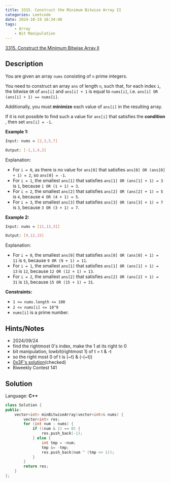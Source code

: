 ```yaml
---
title: 3315. Construct the Minimum Bitwise Array II
categories: Leetcode
date: 2024-10-19 16:34:48
tags:
    - Array
    - Bit Manipulation
---
```


[3315. Construct the Minimum Bitwise Array II](https://leetcode.com/problems/construct-the-minimum-bitwise-array-ii/description/)

## Description

You are given an array `nums` consisting of `n` prime integers.

You need to construct an array `ans` of length `n`, such that, for each index `i`, the bitwise `OR` of `ans[i]` and `ans[i] + 1` is equal to `nums[i]`, i.e. `ans[i] OR (ans[i] + 1) == nums[i]`.

Additionally, you must **minimize**  each value of `ans[i]` in the resulting array.

If it is not possible to find such a value for `ans[i]` that satisfies the **condition** , then set `ans[i] = -1`.

**Example 1:**

```bash
Input: nums = [2,3,5,7]

Output: [-1,1,4,3]
```

Explanation:

- For `i = 0`, as there is no value for `ans[0]` that satisfies `ans[0] OR (ans[0] + 1) = 2`, so `ans[0] = -1`.
- For `i = 1`, the smallest `ans[1]` that satisfies `ans[1] OR (ans[1] + 1) = 3` is `1`, because `1 OR (1 + 1) = 3`.
- For `i = 2`, the smallest `ans[2]` that satisfies `ans[2] OR (ans[2] + 1) = 5` is `4`, because `4 OR (4 + 1) = 5`.
- For `i = 3`, the smallest `ans[3]` that satisfies `ans[3] OR (ans[3] + 1) = 7` is `3`, because `3 OR (3 + 1) = 7`.

**Example 2:**

```bash
Input: nums = [11,13,31]

Output: [9,12,15]
```

Explanation:

- For `i = 0`, the smallest `ans[0]` that satisfies `ans[0] OR (ans[0] + 1) = 11` is `9`, because `9 OR (9 + 1) = 11`.
- For `i = 1`, the smallest `ans[1]` that satisfies `ans[1] OR (ans[1] + 1) = 13` is `12`, because `12 OR (12 + 1) = 13`.
- For `i = 2`, the smallest `ans[2]` that satisfies `ans[2] OR (ans[2] + 1) = 31` is `15`, because `15 OR (15 + 1) = 31`.

**Constraints:**

- `1 <= nums.length <= 100`
- `2 <= nums[i] <= 10^9`
- `nums[i]` is a prime number.

## Hints/Notes

- 2024/09/24
- find the rightmost 0's index, make the 1 at its right to 0
- bit manipulation, lowbit(rightmost 1) of t = t & -t
- so the right most 0 of t is (~t) & (-(~t))
- [0x3F's solution](https://leetcode.cn/problems/construct-the-minimum-bitwise-array-ii/solutions/2948584/o1-ji-suan-mei-ge-shu-pythonjavacgo-by-e-6l9l/)(checked)
- Biweekly Contest 141

## Solution

Language: **C++**

```C++
class Solution {
public:
    vector<int> minBitwiseArray(vector<int>& nums) {
        vector<int> res;
        for (int num : nums) {
            if ((num & 1) == 0) {
                res.push_back(-1);
            } else {
                int tmp = ~num;
                tmp &= -tmp;
                res.push_back(num ^ (tmp >> 1));
            }
        }
        return res;
    }
};
```
